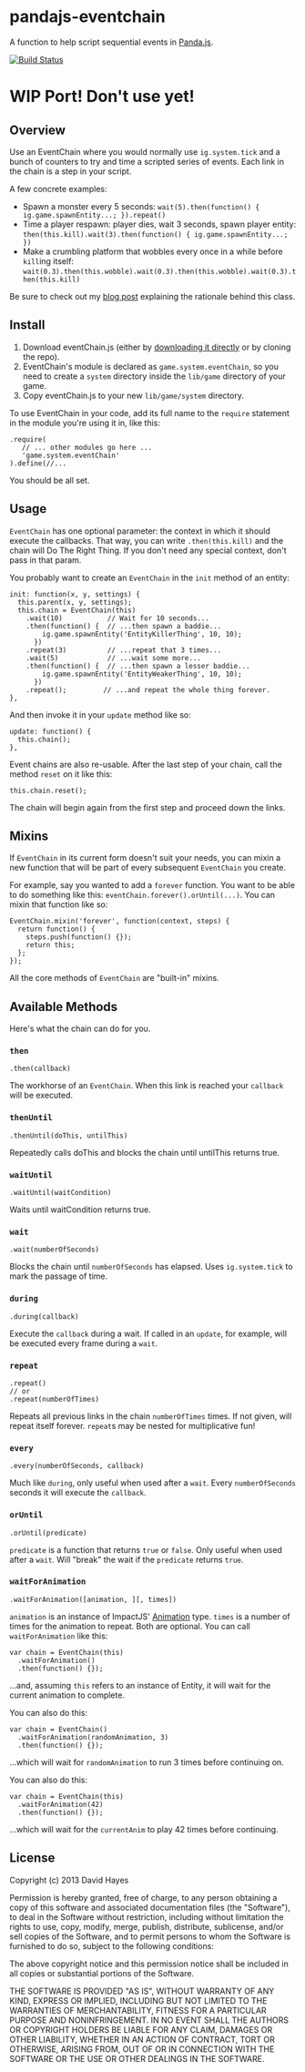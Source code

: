 # pandajs-eventchain

A function to help script sequential events in [Panda.js][pandajs].

[![Build Status](https://travis-ci.org/drhayes/pandajs-eventchain.png?branch=master)](https://travis-ci.org/drhayes/pandajs-eventchain)

# WIP Port! Don't use yet!

## Overview

Use an EventChain where you would normally use `ig.system.tick` and a bunch of counters to try and time a scripted series of events. Each link in the chain is a step in your script.

A few concrete examples:

  * Spawn a monster every 5 seconds: `wait(5).then(function() { ig.game.spawnEntity...; }).repeat()`
  * Time a player respawn: player dies, wait 3 seconds, spawn player entity: `then(this.kill).wait(3).then(function() { ig.game.spawnEntity...; })`
  * Make a crumbling platform that wobbles every once in a while before `kill`ing itself: `wait(0.3).then(this.wobble).wait(0.3).then(this.wobble).wait(0.3).then(this.kill)`

Be sure to check out my [blog post][blogpost] explaining the rationale behind this class.

## Install

  1. Download eventChain.js (either by [downloading it directly][download] or by cloning the repo).
  2. EventChain's module is declared as `game.system.eventChain`, so you need to create a `system` directory inside the `lib/game` directory of your game.
  3. Copy eventChain.js to your new `lib/game/system` directory.

To use EventChain in your code, add its full name to the `require` statement in the module you're using it in, like this:

    .require(
       // ... other modules go here ...
       'game.system.eventChain'
    ).define(//...

You should be all set.

## Usage

`EventChain` has one optional parameter: the context in which it should execute the callbacks. That way, you can write `.then(this.kill)` and the chain will Do The Right Thing. If you don't need any special context, don't pass in that param.

You probably want to create an `EventChain` in the `init` method of an entity:

    init: function(x, y, settings) {
      this.parent(x, y, settings);
      this.chain = EventChain(this)
        .wait(10)           // Wait for 10 seconds...
        .then(function() {  // ...then spawn a baddie...
            ig.game.spawnEntity('EntityKillerThing', 10, 10);
          })
        .repeat(3)          // ...repeat that 3 times...
        .wait(5)            // ...wait some more...
        .then(function() {  // ...then spawn a lesser baddie...
            ig.game.spawnEntity('EntityWeakerThing', 10, 10);
          })
        .repeat();         // ...and repeat the whole thing forever.
    },

And then invoke it in your `update` method like so:

    update: function() {
      this.chain();
    },

Event chains are also re-usable. After the last step of your chain, call the method `reset` on it like this:

    this.chain.reset();

The chain will begin again from the first step and proceed down the links.

## Mixins

If `EventChain` in its current form doesn't suit your needs, you can mixin a new function that will be part of every subsequent `EventChain` you create.

For example, say you wanted to add a `forever` function. You want to be able to do something like this: `eventChain.forever().orUntil(...)`. You can mixin that function like so:

    EventChain.mixin('forever', function(context, steps) {
      return function() {
        steps.push(function() {});
        return this;
      };
    });

All the core methods of `EventChain` are "built-in" mixins.

## Available Methods

Here's what the chain can do for you.

### `then`

    .then(callback)

The workhorse of an `EventChain`. When this link is reached your `callback` will be executed.

### `thenUntil`

    .thenUntil(doThis, untilThis)

Repeatedly calls doThis and blocks the chain until untilThis returns true.

### `waitUntil`

    .waitUntil(waitCondition)

Waits until waitCondition returns true.

### `wait`

    .wait(numberOfSeconds)

Blocks the chain until `numberOfSeconds` has elapsed. Uses `ig.system.tick` to mark the passage of time.

### `during`

    .during(callback)

Execute the `callback` during a wait. If called in an `update`, for example, will be executed every frame during a `wait`.

### `repeat`

    .repeat()
    // or
    .repeat(numberOfTimes)

Repeats all previous links in the chain `numberOfTimes` times. If not given, will repeat itself forever. `repeat`s may be nested for multiplicative fun!

### `every`

    .every(numberOfSeconds, callback)

Much like `during`, only useful when used after a `wait`. Every `numberOfSeconds` seconds it will execute the `callback`.

### `orUntil`

    .orUntil(predicate)

`predicate` is a function that returns `true` or `false`. Only useful when used after a `wait`. Will "break" the wait if the `predicate` returns `true`.

### `waitForAnimation`

    .waitForAnimation([animation, ][, times])

`animation` is an instance of ImpactJS' [Animation][] type. `times` is a number of times for the animation to
repeat. Both are optional. You can call `waitForAnimation` like this:

    var chain = EventChain(this)
      .waitForAnimation()
      .then(function() {});

...and, assuming `this` refers to an instance of Entity, it will wait for the current animation to complete.

You can also do this:

    var chain = EventChain()
      .waitForAnimation(randomAnimation, 3)
      .then(function() {});

...which will wait for `randomAnimation` to run 3 times before continuing on.

You can also do this:

    var chain = EventChain(this)
      .waitForAnimation(42)
      .then(function() {});

...which will wait for the `currentAnim` to play 42 times before continuing.

## License

Copyright (c) 2013 David Hayes

Permission is hereby granted, free of charge, to any person obtaining a copy of this software and associated documentation files (the "Software"), to deal in the Software without restriction, including without limitation the rights to use, copy, modify, merge, publish, distribute, sublicense, and/or sell copies of the Software, and to permit persons to whom the Software is furnished to do so, subject to the following conditions:

The above copyright notice and this permission notice shall be included in all copies or substantial portions of the Software.

THE SOFTWARE IS PROVIDED "AS IS", WITHOUT WARRANTY OF ANY KIND, EXPRESS OR IMPLIED, INCLUDING BUT NOT LIMITED TO THE WARRANTIES OF MERCHANTABILITY, FITNESS FOR A PARTICULAR PURPOSE AND NONINFRINGEMENT. IN NO EVENT SHALL THE AUTHORS OR COPYRIGHT HOLDERS BE LIABLE FOR ANY CLAIM, DAMAGES OR OTHER LIABILITY, WHETHER IN AN ACTION OF CONTRACT, TORT OR OTHERWISE, ARISING FROM, OUT OF OR IN CONNECTION WITH THE SOFTWARE OR THE USE OR OTHER DEALINGS IN THE SOFTWARE.

  [pandajs]: http://www.pandajs.net/
  [blogpost]: http://drhayes.tumblr.com/post/40585105928/event-chains
  [download]: https://raw.github.com/drhayes/impactjs-eventchain/master/eventChain.js
  [animation]: http://impactjs.com/documentation/class-reference/animation
